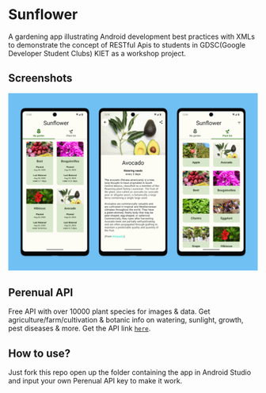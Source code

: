 
# Sunflower

A gardening app illustrating Android development best practices with XMLs to demonstrate the concept of RESTful Apis to students in GDSC(Google Developer Student Clubs) KIET as a workshop project.

## Screenshots

<img src="SunflowerM3Screenshots.png"/>

## Perenual API

Free API with over 10000 plant species for images & data. Get agriculture/farm/cultivation & botanic info on watering, sunlight, growth, pest diseases & more. Get the API link [`here`](https://perenual.com/docs/api).

## How to use?

Just fork this repo open up the folder containing the app in Android Studio and input your own Perenual API key to make it work.

